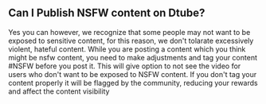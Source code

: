 ## Can I Publish NSFW content on Dtube?

Yes you can however, we recognize that some people may not want to be exposed to sensitive content, for this reason, we don't tolarate excessively violent, hateful content. While you are posting a content which you think might be nsfw content, you need to make adjustments and tag your content #NSFW before you post it. This will give option to not see the video for users who don't want to  be exposed to NSFW content. If you don't tag your content properly it will be flagged by the community, reducing your rewards and affect the content visibility

